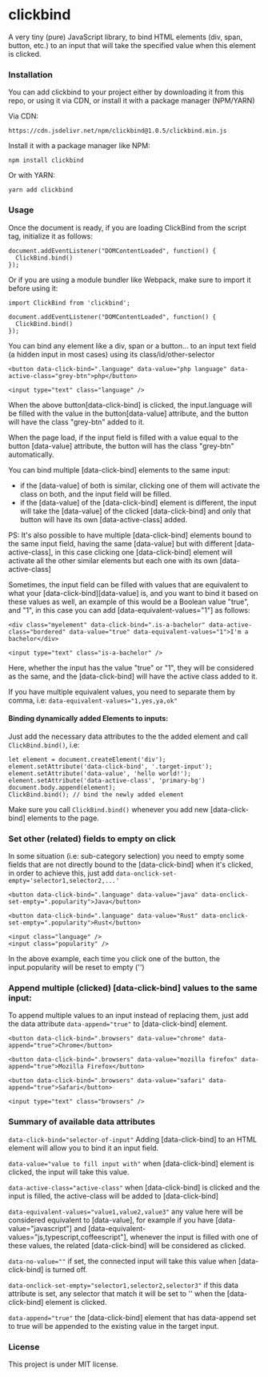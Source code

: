 # clickbind

A very tiny (pure) JavaScript library, to bind HTML elements (div, span, button, etc.) to an input that will take the specified value when this element is clicked.

### Installation

You can add clickbind to your project either by downloading it from this repo, or using it via CDN, or install it with a package manager (NPM/YARN)

Via CDN:

```
https://cdn.jsdelivr.net/npm/clickbind@1.0.5/clickbind.min.js
```

Install it with a package manager like NPM:

```
npm install clickbind
```

Or with YARN:

```
yarn add clickbind
```

### Usage

Once the document is ready, if you are loading ClickBind from the script tag, initialize it as follows:

```
document.addEventListener("DOMContentLoaded", function() {
  ClickBind.bind()
});
```

Or if you are using a module bundler like Webpack, make sure to import it before using it:

```
import ClickBind from 'clickbind';

document.addEventListener("DOMContentLoaded", function() {
  ClickBind.bind()
});
```

You can bind any element like a div, span or a button... to an input text field (a hidden input in most cases) using its class/id/other-selector

```
<button data-click-bind=".language" data-value="php language" data-active-class="grey-btn">php</button>

<input type="text" class="language" />

```

When the above button[data-click-bind] is clicked, the input.language will be filled with the value in the button[data-value] attribute, and the button will have the class "grey-btn" added to it.

When the page load, if the input field is filled with a value equal to the button [data-value] attribute, the button will has the class "grey-btn" automatically.

You can bind multiple [data-click-bind] elements to the same input:

- if the [data-value] of both is similar, clicking one of them will activate the class on both, and the input field will be filled.
- if the [data-value] of the [data-click-bind] element is different, the input will take the [data-value] of the clicked [data-click-bind] and only that button will have its own [data-active-class] added.

PS: It's also possible to have multiple [data-click-bind] elements bound to the same input field, having the same [data-value] but with different [data-active-class], in this case clicking one [data-click-bind] element will activate all the other similar elements but each one with its own [data-active-class]

Sometimes, the input field can be filled with values that are equivalent to what your [data-click-bind][data-value] is, and you want to bind it based on these values as well, an example of this would be a Boolean value "true", and "1", in this case you can add [data-equivalent-values="1"] as follows:

```
<div class="myelement" data-click-bind=".is-a-bachelor" data-active-class="bordered" data-value="true" data-equivalent-values="1">I'm a bachelor</div>

<input type="text" class="is-a-bachelor" />
```

Here, whether the input has the value "true" or "1", they will be considered as the same, and the [data-click-bind] will have the active class added to it.

If you have multiple equivalent values, you need to separate them by comma, i.e: `data-equivalent-values="1,yes,ya,ok"`

#### Binding dynamically added Elements to inputs:

Just add the necessary data attributes to the the added element and call `ClickBind.bind()`, i.e:

```
let element = document.createElement('div');
element.setAttribute('data-click-bind', '.target-input');
element.setAttribute('data-value', 'hello world!');
element.setAttribute('data-active-class', 'primary-bg')
document.body.append(element);
ClickBind.bind(); // bind the newly added element
```

Make sure you call `ClickBind.bind()` whenever you add new [data-click-bind] elements to the page.

### Set other (related) fields to empty on click

In some situation (i.e: sub-category selection) you need to empty some fields that are not directly bound to the [data-click-bind] when it's clicked, in order to achieve this, just add `data-onclick-set-empty='selector1,selector2,...'`

```
<button data-click-bind=".language" data-value="java" data-onclick-set-empty=".popularity">Java</button>

<button data-click-bind=".language" data-value="Rust" data-onclick-set-empty=".popularity">Rust</button>

<input class="language" />
<input class="popularity" />
```

In the above example, each time you click one of the button, the input.popularity will be reset to empty ('')

### Append multiple (clicked) [data-click-bind] values to the same input:

To append multiple values to an input instead of replacing them, just add the data attribute `data-append="true"` to [data-click-bind] element.

```
<button data-click-bind=".browsers" data-value="chrome" data-append="true">Chrome</button>

<button data-click-bind=".browsers" data-value="mozilla firefox" data-append="true">Mozilla Firefox</button>

<button data-click-bind=".browsers" data-value="safari" data-append="true">Safari</button>

<input type="text" class="browsers" />
```

### Summary of available data attributes

`data-click-bind="selector-of-input"` Adding [data-click-bind] to an HTML element will allow you to bind it an input field.

`data-value="value to fill input with"` when [data-click-bind] element is clicked, the input will take this value.

`data-active-class="active-class"` when [data-click-bind] is clicked and the input is filled, the active-class will be added to [data-click-bind]

`data-equivalent-values="value1,value2,value3"` any value here will be considered equivalent to [data-value], for example if you have [data-value="javascript"] and [data-equivalent-values="js,typescript,coffeescript"], whenever the input is filled with one of these values, the related [data-click-bind] will be considered as clicked.

`data-no-value=""` if set, the connected input will take this value
when [data-click-bind] is turned off.

`data-onclick-set-empty="selector1,selector2,selector3"` if this data attribute is set, any selector that match it will be set to '' when the [data-click-bind] element is clicked.

`data-append="true"` the [data-click-bind] element that has data-append set to true will be appended to the existing value in the target input.

### License

This project is under MIT license.
